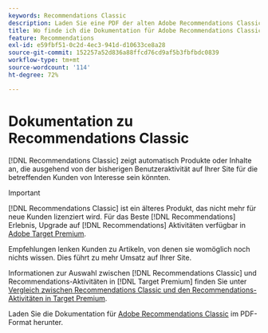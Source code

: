 ```yaml
---
keywords: Recommendations Classic
description: Laden Sie eine PDF der alten Adobe Recommendations Classic-Dokumentation herunter.
title: Wo finde ich die Dokumentation für Adobe Recommendations Classic?
feature: Recommendations
exl-id: e59fbf51-0c2d-4ec3-941d-d10633ce8a28
source-git-commit: 152257a52d836a88ffcd76cd9af5b3fbfbdc0839
workflow-type: tm+mt
source-wordcount: '114'
ht-degree: 72%

---
```


# Dokumentation zu Recommendations Classic

[!DNL Recommendations Classic] zeigt automatisch Produkte oder Inhalte an, die ausgehend von der bisherigen Benutzeraktivität auf Ihrer Site für die betreffenden Kunden von Interesse sein könnten.

>[!IMPORTANT]
>
>[!DNL Recommendations Classic] ist ein älteres Produkt, das nicht mehr für neue Kunden lizenziert wird. Für das Beste [!DNL Recommendations] Erlebnis, Upgrade auf [!DNL Recommendations] Aktivitäten verfügbar in [Adobe Target Premium](/help/main/c-intro/intro.md).

Empfehlungen lenken Kunden zu Artikeln, von denen sie womöglich noch nichts wissen. Dies führt zu mehr Umsatz auf Ihrer Site.

Informationen zur Auswahl zwischen [!DNL Recommendations Classic] und Recommendations-Aktivitäten in [!DNL Target Premium] finden Sie unter [Vergleich zwischen Recommendations Classic und den Recommendations-Aktivitäten in Target Premium](/help/main/c-recommendations/c-recommendations-faq/recommendations-classic-versus-recommendations-activities-target-premium.md).

Laden Sie die Dokumentation für [Adobe Recommendations Classic](/help/main/assets/adobe-recommendations-classic.pdf) im PDF-Format herunter.
